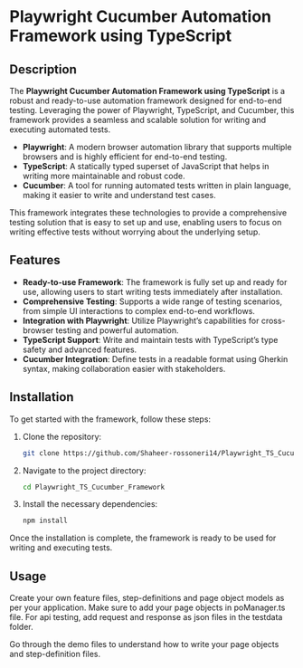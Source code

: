 # Playwright Cucumber Automation Framework using TypeScript

## Description

The **Playwright Cucumber Automation Framework using TypeScript** is a robust and ready-to-use automation framework designed for end-to-end testing. Leveraging the power of Playwright, TypeScript, and Cucumber, this framework provides a seamless and scalable solution for writing and executing automated tests.

- **Playwright**: A modern browser automation library that supports multiple browsers and is highly efficient for end-to-end testing.
- **TypeScript**: A statically typed superset of JavaScript that helps in writing more maintainable and robust code.
- **Cucumber**: A tool for running automated tests written in plain language, making it easier to write and understand test cases.

This framework integrates these technologies to provide a comprehensive testing solution that is easy to set up and use, enabling users to focus on writing effective tests without worrying about the underlying setup.

## Features

- **Ready-to-use Framework**: The framework is fully set up and ready for use, allowing users to start writing tests immediately after installation.
- **Comprehensive Testing**: Supports a wide range of testing scenarios, from simple UI interactions to complex end-to-end workflows.
- **Integration with Playwright**: Utilize Playwright’s capabilities for cross-browser testing and powerful automation.
- **TypeScript Support**: Write and maintain tests with TypeScript’s type safety and advanced features.
- **Cucumber Integration**: Define tests in a readable format using Gherkin syntax, making collaboration easier with stakeholders.

## Installation

To get started with the framework, follow these steps:

1. Clone the repository:

   ```bash
   git clone https://github.com/Shaheer-rossoneri14/Playwright_TS_Cucumber_Framework.git
   ```

2. Navigate to the project directory:

   ```bash
   cd Playwright_TS_Cucumber_Framework
   ```

3. Install the necessary dependencies:
   ```bash
   npm install
   ```

Once the installation is complete, the framework is ready to be used for writing and executing tests.

## Usage

Create your own feature files, step-definitions and page object models as per your application. 
Make sure to add your page objects in poManager.ts file.
For api testing, add request and response as json files in the testdata folder. 

Go through the demo files to understand how to write your page objects and step-definition files.
